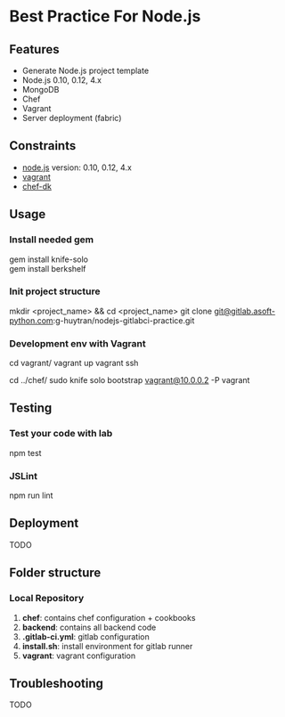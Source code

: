 # Best Practice For Node.js

## Features
 - Generate Node.js project template
 - Node.js 0.10, 0.12, 4.x
 - MongoDB
 - Chef
 - Vagrant
 - Server deployment (fabric)


## Constraints
 - [node.js](https://www.nodejs.org) version: 0.10, 0.12, 4.x
 - [vagrant](https://www.vagrantup.com/)
 - [chef-dk](https://downloads.chef.io/chef-dk/)


## Usage

### Install needed gem

  gem install knife-solo  
  gem install berkshelf

### Init project structure

  mkdir <project_name> && cd <project_name>
    git clone git@gitlab.asoft-python.com:g-huytran/nodejs-gitlabci-practice.git


### Development env with Vagrant
  cd vagrant/
  vagrant up
  vagrant ssh

  cd ../chef/
  sudo knife solo bootstrap vagrant@10.0.0.2 -P vagrant


## Testing
### Test your code with lab
  npm test


### JSLint
  npm run lint


## Deployment
TODO


## Folder structure

### Local Repository

1. **chef**: contains chef configuration + cookbooks
2. **backend**: contains all backend code
3. **.gitlab-ci.yml**: gitlab configuration
4. **install.sh**: install environment for gitlab runner
5. **vagrant**: vagrant configuration


## Troubleshooting
TODO
